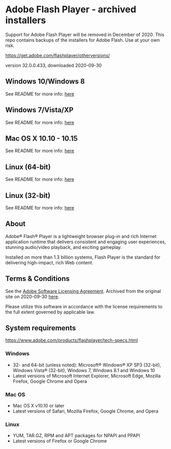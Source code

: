 # Adobe Flash Player - archived installers
Support for Adobe Flash Player will be removed in December of 2020. This repo contains backups of the installers for Adobe Flash. Use at your own risk.

https://get.adobe.com/flashplayer/otherversions/

version 32.0.0.433, downloaded 2020-09-30

## Windows 10/Windows 8
See README for more info: [here](https://github.com/7468696e6b/adobeflash-archive/tree/master/windows10_windows8/README.md)

## Windows 7/Vista/XP
See README for more info: [here](https://github.com/7468696e6b/adobeflash-archive/blob/master/windows7_vista_xp/README.md)

## Mac OS X 10.10 - 10.15
See README for more info: [here](https://github.com/7468696e6b/adobeflash-archive/blob/master/macosx10_10-10_15/README.md)

## Linux (64-bit)
See README for more info: [here](https://github.com/7468696e6b/adobeflash-archive/blob/master/linux64bit/README.md)

## Linux (32-bit)
See README for more info: [here](https://github.com/7468696e6b/adobeflash-archive/tree/master/linux32bit/README.md)

## About

Adobe® Flash® Player is a lightweight browser plug-in and rich Internet application runtime that delivers consistent and engaging user experiences, stunning audio/video playback, and exciting gameplay.

Installed on more than 1.3 billion systems, Flash Player is the standard for delivering high-impact, rich Web content.

## Terms & Conditions

See the [Adobe Software Licensing Agreement](https://wwwimages2.adobe.com/www.adobe.com/content/dam/acom/en/legal/licenses-terms/pdf/PlatformClients_PC_WWEULA-en_US-20150407_1357.pdf). Archived from the original site on 2020-09-30 [here](https://github.com/7468696e6b/adobeflash-archive/blob/master/PlatformClients_PC_WWEULA-en_US-20150407_1357.pdf).

Please utilize this software in accordance with the license requirements to the full extent governed by applicable law.

## System requirements
https://www.adobe.com/products/flashplayer/tech-specs.html

### Windows
   
 - 32- and 64-bit (unless noted): Microsoft® Windows® XP SP3 (32-bit), Windows Vista® (32-bit), Windows 7, Windows 8.1 and Windows 10
 - Latest versions of Microsoft Internet Explorer, Microsoft Edge, Mozilla Firefox, Google Chrome and Opera

### Mac OS
 
 - Mac OS X v10.10 or later
 - Latest versions of Safari, Mozilla Firefox, Google Chrome, and Opera

### Linux
  
 - YUM, TAR.GZ, RPM and APT packages for NPAPI and PPAPI
 - Latest versions of Firefox or Google Chrome  
